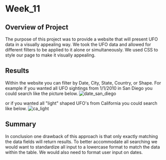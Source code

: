 # Week_11
## Overview of Project
The purpose of this project was to provide a website that will present UFO data in a visually appealing way. We took the UFO data and allowed for different filters to be applied to it alone or simultaneously. We used CSS to style our page to make it visually appealing.

## Results
Within the website you can filter by Date, City, State, Country, or Shape. For example if you wanted all UFO sightings from 1/1/2010 in San Diego you could search like the picture below.
![date_san_diego](https://user-images.githubusercontent.com/96025706/158104239-98a28d10-f87b-44fc-a951-566c667abd08.png)

or if you wanted all "light" shaped UFO's from California you could search like below.
![ca_light](https://user-images.githubusercontent.com/96025706/158104254-774beb5c-2bc0-4b21-bf49-38c09e823930.png)

## Summary
In conclusion one drawback of this approach is that only exactly matching the data fields will return results. To better accommodate all searching we would want to standardize all input to a lowercase format to match the data within the table. We would also need to format user input on dates.

